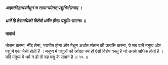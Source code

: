 ##### आहारनिद्राभयमैथुनं च सामान्यमेतत् पशुभिर्नराणाम् ।
##### धर्मो हि तेषामधिको विशेषो धर्मेण हीनाः पशुभिः समानाः ॥

#### भावार्थ

भोजन करना, नींद लेना, भयभीत होना और मैथुन अर्थात संतान की उत्पत्ति करना, ये सब बातें मनुष्य और पशु में एक जैसी होती हैं । मनुष्य में पशुओं की अपेक्षा धर्म ही ऐसी विशेष वस्तु है जो उनसे अधिक होती है । यदि मनुष्य में धर्म न हो तो वह पशु के समान है ॥ १५ ॥